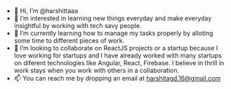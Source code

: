 - 👋 Hi, I’m @harshittaaa
- 👀 I’m interested in learning new things everyday and make everyday insightful by working with tech savy people.
- 🌱 I’m currently learning how to manage my tasks properly by alloting some time to different pieces of work.
- 💞️ I’m looking to collaborate on ReactJS projects or a startup because I love working for startups and I have already worked with many startups on diferent technologies like Angular, React, Firebase. I believe in thrill in work stays when you work with others in a collaboration.
- 📫 You can reach me by dropping an email at harshitagd.16@gmail.com

<!---
harshittaaa/harshittaaa is a ✨ special ✨ repository because its `README.md` (this file) appears on your GitHub profile.
You can click the Preview link to take a look at your changes.
--->
